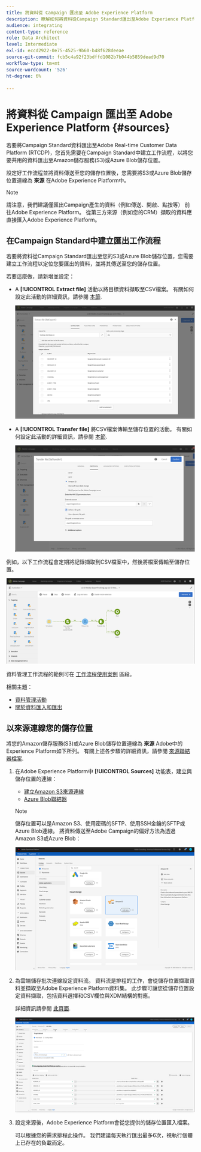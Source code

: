 ```yaml
---
title: 將資料從 Campaign 匯出至 Adobe Experience Platform
description: 瞭解如何將資料從Campaign Standard匯出至Adobe Experience Platform。
audience: integrating
content-type: reference
role: Data Architect
level: Intermediate
exl-id: eccd2922-0e75-4525-9b60-b48f628deeae
source-git-commit: fcb5c4a92f23bdffd1082b7b044b5859dead9d70
workflow-type: tm+mt
source-wordcount: '526'
ht-degree: 6%

---
```


# 將資料從 Campaign 匯出至 Adobe Experience Platform {#sources}

若要將Campaign Standard資料匯出至Adobe Real-time Customer Data Platform (RTCDP)，您首先需要在Campaign Standard中建立工作流程，以將您要共用的資料匯出至Amazon儲存服務(S3)或Azure Blob儲存位置。

設定好工作流程並將資料傳送至您的儲存位置後，您需要將S3或Azure Blob儲存位置連線為 **來源** 在Adobe Experience Platform中。

>[!NOTE]
>
>請注意，我們建議僅匯出Campaign產生的資料（例如傳送、開啟、點按等） 前往Adobe Experience Platform。 從第三方來源（例如您的CRM）擷取的資料應直接匯入Adobe Experience Platform。

## 在Campaign Standard中建立匯出工作流程

若要將資料從Campaign Standard匯出至您的S3或Azure Blob儲存位置，您需要建立工作流程以定位您要匯出的資料，並將其傳送至您的儲存位置。

若要這麼做，請新增並設定：

* A **[!UICONTROL Extract file]** 活動以將目標資料擷取至CSV檔案。 有關如何設定此活動的詳細資訊，請參閱 [本節](../../automating/using/extract-file.md).

  ![](assets/rtcdp-extract-file.png)

* A **[!UICONTROL Transfer file]** 將CSV檔案傳輸至儲存位置的活動。 有關如何設定此活動的詳細資訊，請參閱 [本節](../../automating/using/transfer-file.md).

  ![](assets/rtcdp-transfer-file.png)

例如，以下工作流程會定期將記錄擷取到CSV檔案中，然後將檔案傳輸至儲存位置。

![](assets/aep-export.png)

資料管理工作流程的範例可在 [工作流程使用案例](../../automating/using/about-workflow-use-cases.md#management) 區段。

相關主題：

* [資料管理活動](../../automating/using/about-data-management-activities.md)
* [關於資料匯入和匯出](../../automating/using/about-data-import-and-export.md)


## 以來源連線您的儲存位置

將您的Amazon儲存服務(S3)或Azure Blob儲存位置連線為 **來源** Adobe中的Experience Platform如下所列。 有關上述各步驟的詳細資訊，請參閱 [來源聯結器檔案](https://experienceleague.adobe.com/docs/experience-platform/sources/home.html?lang=zh-Hant).

1. 在Adobe Experience Platform中 **[!UICONTROL Sources]** 功能表，建立與儲存位置的連線：

   * [建立Amazon S3來源連線](https://experienceleague.adobe.com/docs/experience-platform/sources/ui-tutorials/create/cloud-storage/s3.html)
   * [Azure Blob聯結器](https://experienceleague.adobe.com/docs/experience-platform/sources/connectors/cloud-storage/blob.html)

   >[!NOTE]
   >
   >儲存位置可以是Amazon S3、使用密碼的SFTP、使用SSH金鑰的SFTP或Azure Blob連線。 將資料傳送至Adobe Campaign的偏好方法為透過Amazon S3或Azure Blob：

   ![](assets/rtcdp-connector.png)

1. 為雲端儲存批次連線設定資料流。 資料流是排程的工作，會從儲存位置擷取資料並擷取至Adobe Experience Platform資料集。 此步驟可讓您從儲存位置設定資料擷取，包括資料選擇和CSV欄位與XDM結構的對應。

   詳細資訊請參閱 [此頁面](https://experienceleague.adobe.com/docs/experience-platform/sources/ui-tutorials/dataflow/cloud-storage.html).

   ![](assets/rtcdp-map-xdm.png)

1. 設定來源後，Adobe Experience Platform會從您提供的儲存位置匯入檔案。

   可以根據您的需求排程此操作。 我們建議每天執行匯出最多6次，視執行個體上已存在的負載而定。
